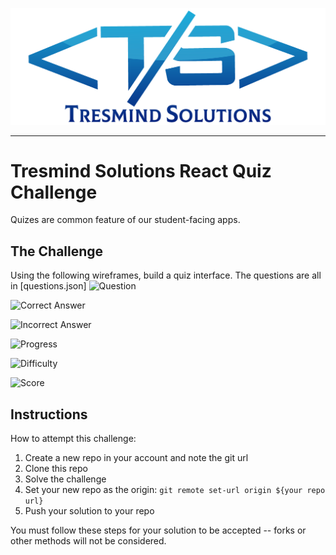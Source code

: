 ![Tresmind Solutions](./logo.png)

---

# Tresmind Solutions React Quiz Challenge

Quizes are common feature of our student-facing apps.

## The Challenge

Using the following wireframes, build a quiz interface. The questions are all in [questions.json]
![Question](https://raw.githubusercontent.com/outlier-org/challenge-quiz/master/docs/wire-question.png)

![Correct Answer](https://raw.githubusercontent.com/outlier-org/challenge-quiz/master/docs/wire-answer-correct.png)

![Incorrect Answer](https://raw.githubusercontent.com/outlier-org/challenge-quiz/master/docs/wire-answer-incorrect.png)

![Progress](https://raw.githubusercontent.com/outlier-org/challenge-quiz/master/docs/wire-progress.png)

![Difficulty](https://raw.githubusercontent.com/outlier-org/challenge-quiz/master/docs/wire-difficulty.png)

![Score](https://raw.githubusercontent.com/outlier-org/challenge-quiz/master/docs/wire-score.png)

## Instructions

How to attempt this challenge:

1. Create a new repo in your account and note the git url
2. Clone this repo
3. Solve the challenge
4. Set your new repo as the origin: `git remote set-url origin ${your repo url}`
5. Push your solution to your repo

You must follow these steps for your solution to be accepted -- forks or other methods will not be considered.
